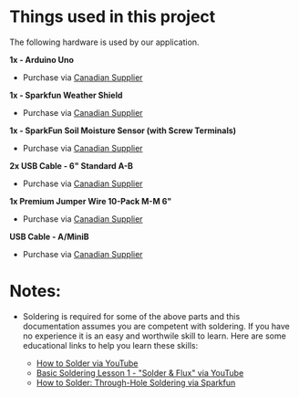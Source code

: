 # Things used in this project
The following hardware is used by our application.

**1x - Arduino Uno**

* Purchase via [Canadian Supplier](https://elmwoodelectronics.ca/products/arduino-uno-r3)

**1x - Sparkfun Weather Shield**

* Purchase via [Canadian Supplier](https://elmwoodelectronics.ca/products/13956)

**1x - SparkFun Soil Moisture Sensor (with Screw Terminals)**

* Purchase via [Canadian Supplier](https://elmwoodelectronics.ca/products/13637)

**2x USB Cable - 6" Standard A-B**

* Purchase via [Canadian Supplier](https://elmwoodelectronics.ca/products/13637)

**1x Premium Jumper Wire 10-Pack M-M 6"**

* Purchase via [Canadian Supplier](https://elmwoodelectronics.ca/products/premium-jumper-wire-10-pack-m-m-6)

**USB Cable - A/MiniB**

* Purchase via [Canadian Supplier](https://elmwoodelectronics.ca/products/usb-cable-a-minib)

# Notes:

* Soldering is required for some of the above parts and this documentation assumes you are competent with soldering. If you have no experience it is an easy and worthwile skill to learn. Here are some educational links to help you learn these skills:

    - [How to Solder via YouTube](https://youtu.be/ZwU9SqO0udU)
    - [Basic Soldering Lesson 1 - "Solder & Flux" via YouTube](https://youtu.be/vIT4ra6Mo0s)
    - [How to Solder: Through-Hole Soldering via Sparkfun](https://learn.sparkfun.com/tutorials/how-to-solder-through-hole-soldering/all)
